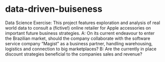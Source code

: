 # data-driven-buiseness
 Data Science Exercise: This project features exploration and analysis of real world data to consult a (fictive!) online retailer for Apple accessories on important future business strategies.  A: On its current endeavour to enter the Brazilian market, should the company collaborate with the software service company “Magist” as a business partner, handling warehousing, logistics and connection to big marketplaces?  B: Are the currently in place discount strategies beneficial to the companies sales and revenue?
